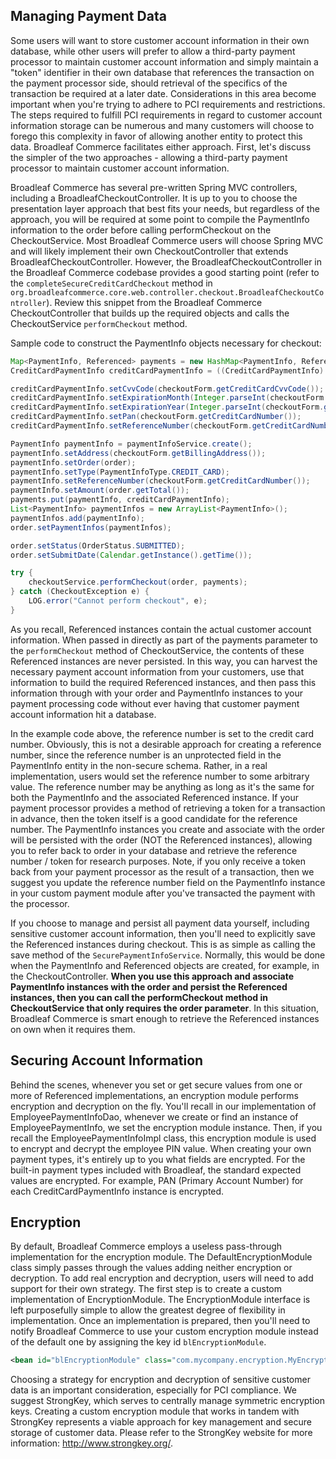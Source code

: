 ## Managing Payment Data

Some users will want to store customer account information in their own database, while other users will prefer to allow a third-party payment processor to maintain customer account information and simply maintain a "token" identifier in their own database that references the transaction on the payment processor side, should retrieval of the specifics of the transaction be required at a later date. Considerations in this area become important when you're trying to adhere to PCI requirements and restrictions. The steps required to fulfill PCI requirements in regard to customer account information storage can be numerous and many customers will choose to forego this complexity in favor of allowing another entity to protect this data. Broadleaf Commerce facilitates either approach. First, let's discuss the simpler of the two approaches - allowing a third-party payment processor to maintain customer account information.

Broadleaf Commerce has several pre-written Spring MVC controllers, including a BroadleafCheckoutController. It is up to you to choose the presentation layer approach that best fits your needs, but regardless of the approach, you will be required at some point to compile the PaymentInfo information to the order before calling performCheckout on the CheckoutService. Most Broadleaf Commerce users will choose Spring MVC and will likely implement their own CheckoutController that extends BroadleafCheckoutController. However, the BroadleafCheckoutController in the Broadleaf Commerce codebase provides a good starting point (refer to the `completeSecureCreditCardCheckout` method in `org.broadleafcommerce.core.web.controller.checkout.BroadleafCheckoutController`). Review this snippet from the Broadleaf Commerce CheckoutController that builds up the required objects and calls the CheckoutService `performCheckout` method.

Sample code to construct the PaymentInfo objects necessary for checkout:

```java
Map<PaymentInfo, Referenced> payments = new HashMap<PaymentInfo, Referenced>();
CreditCardPaymentInfo creditCardPaymentInfo = ((CreditCardPaymentInfo) securePaymentInfoService.create(PaymentInfoType.CREDIT_CARD));

creditCardPaymentInfo.setCvvCode(checkoutForm.getCreditCardCvvCode());
creditCardPaymentInfo.setExpirationMonth(Integer.parseInt(checkoutForm.getCreditCardExpMonth()));
creditCardPaymentInfo.setExpirationYear(Integer.parseInt(checkoutForm.getCreditCardExpYear()));
creditCardPaymentInfo.setPan(checkoutForm.getCreditCardNumber());
creditCardPaymentInfo.setReferenceNumber(checkoutForm.getCreditCardNumber());

PaymentInfo paymentInfo = paymentInfoService.create();
paymentInfo.setAddress(checkoutForm.getBillingAddress());
paymentInfo.setOrder(order);
paymentInfo.setType(PaymentInfoType.CREDIT_CARD);
paymentInfo.setReferenceNumber(checkoutForm.getCreditCardNumber());
paymentInfo.setAmount(order.getTotal());
payments.put(paymentInfo, creditCardPaymentInfo);
List<PaymentInfo> paymentInfos = new ArrayList<PaymentInfo>();
paymentInfos.add(paymentInfo);
order.setPaymentInfos(paymentInfos);

order.setStatus(OrderStatus.SUBMITTED);
order.setSubmitDate(Calendar.getInstance().getTime());

try {
    checkoutService.performCheckout(order, payments);
} catch (CheckoutException e) {
    LOG.error("Cannot perform checkout", e);
}
```

As you recall, Referenced instances contain the actual customer account information. When passed in directly as part of the payments parameter to the `performCheckout` method of CheckoutService, the contents of these Referenced instances are never persisted. In this way, you can harvest the necessary payment account information from your customers, use that information to build the required Referenced instances, and then pass this information through with your order and PaymentInfo instances to your payment processing code without ever having that customer payment account information hit a database.

In the example code above, the reference number is set to the credit card number. Obviously, this is not a desirable approach for creating a reference number, since the reference number is an unprotected field in the PaymentInfo entity in the non-secure schema. Rather, in a real implementation, users would set the reference number to some arbitrary value. The reference number may be anything as long as it's the same for both the PaymentInfo and the associated Referenced instance. If your payment processor provides a method of retrieving a token for a transaction in advance, then the token itself is a good candidate for the reference number. The PaymentInfo instances you create and associate with the order will be persisted with the order (NOT the Referenced instances), allowing you to refer back to order in your database and retrieve the reference number / token for research purposes. Note, if you only receive a token back from your payment processor as the result of a transaction, then we suggest you update the reference number field on the PaymentInfo instance in your custom payment module after you've transacted the payment with the processor.

If you choose to manage and persist all payment data yourself, including sensitive customer account information, then you'll need to explicitly save the Referenced instances during checkout. This is as simple as calling the save method of the `SecurePaymentInfoService`. Normally, this would be done when the PaymentInfo and Referenced objects are created, for example, in the CheckoutController. **When you use this approach and associate PaymentInfo instances with the order and persist the Referenced instances, then you can call the performCheckout method in CheckoutService that only requires the order parameter**. In this situation, Broadleaf Commerce is smart enough to retrieve the Referenced instances on own when it requires them.


## <a id="Securing-Account-Information"></a> Securing Account Information

Behind the scenes, whenever you set or get secure values from one or more of Referenced implementations, an encryption module performs encryption and decryption on the fly. You'll recall in our implementation of EmployeePaymentInfoDao, whenever we create or find an instance of EmployeePaymentInfo, we set the encryption module instance. Then, if you recall the EmployeePaymentInfoImpl class, this encryption module is used to encrypt and decrypt the employee PIN value. When creating your own payment types, it's entirely up to you what fields are encrypted. For the built-in payment types included with Broadleaf, the standard expected values are encrypted. For example, PAN (Primary Account Number) for each CreditCardPaymentInfo instance is encrypted.

## <a id="Encryption"></a>Encryption

By default, Broadleaf Commerce employs a useless pass-through implementation for the encryption module. The DefaultEncryptionModule class simply passes through the values adding neither encryption or decryption. To add real encryption and decryption, users will need to add support for their own strategy. The first step is to create a custom implementation of EncryptionModule. The EncryptionModule interface is left purposefully simple to allow the greatest degree of flexibility in implementation. Once an implementation is prepared, then you'll need to notify Broadleaf Commerce to use your custom encryption module instead of the default one by assigning the key id `blEncryptionModule`.

```xml
<bean id="blEncryptionModule" class="com.mycompany.encryption.MyEncryptionModule"/>
```

Choosing a strategy for encryption and decryption of sensitive customer data is an important consideration, especially for PCI compliance. We suggest StrongKey, which serves to centrally manage symmetric encryption keys. Creating a custom encryption module that works in tandem with StrongKey represents a viable approach for key management and secure storage of customer data. Please refer to the StrongKey website for more information: http://www.strongkey.org/. 

